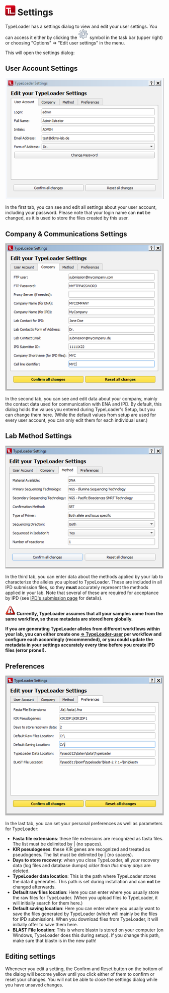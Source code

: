 # ![Icon](images/TypeLoader_32.png) Settings

TypeLoader has a settings dialog to view and edit your user settings. You can access it either by clicking the ![gear wheel](images/settings_icon.png) symbol in the task bar (upper right) or choosing "Options" => "Edit user settings" in the menu.

This will open the settings dialog:

## User Account Settings
![settings1](images/settings1.png)

In the first tab, you can see and edit all settings about your user account, including your password. Please note that your login name can **not** be changed, as it is used to store the files created by this user. 

## Company & Communications Settings
![settings2](images/settings2.png)

In the second tab, you can see and edit data about your company, mainly the contact data used for communication with ENA and IPD. By default, this dialog holds the values you entered during TypeLoader's Setup, but you can change them here. (While the default values from setup are used for every user account, you can only edit them for each individual user.)

## Lab Method Settings
![settings3](images/settings3.png)

In the third tab, you can enter data about the methods applied by your lab to characterize the alleles you upload to TypeLoader. These are included in all IPD submission files, so they **must** accurately represent the methods applied in your lab. Note that several of these are required for acceptance by IPD (see [IPD's submission page](https://www.ebi.ac.uk/ipd/imgt/hla/subs/submit.html) for details).

![important](images/icon_important.png) **Currently, TypeLoader assumes that all your samples come from the same workflow, so these metadata are stored here globally.**

**If you are generating TypeLoader alleles from different workflows within your lab, you can either create one [=> TypeLoader-user](users.md) per workflow and configure each accordingly (recommended), or you could update the metadata in your settings accurately every time before you create IPD files (error prone!).**

## Preferences
![settings4](images/settings4.png)

In the last tab, you can set your personal preferences as well as parameters for TypeLoader:

 * **Fasta file extensions**: these file extensions are recognized as fasta files. The list must be delimited by | (no spaces).
 * **KIR pseudogenes**: these KIR genes are recognized and treated as pseudogenes. The list must be delimited by | (no spaces).
 * **Days to store recovery**: when you close TypeLoader, all *your* recovery data (log files and database dumps) *older than this many days* are deleted.
 * **TypeLoader data location**: This is the path where TypeLoader stores the data it generates. This path is set during installation and can **not** be changed afterwards.
 * **Default raw files location**: Here you can enter where you usually store the raw files for TypeLoader. (When you upload files to TypeLoader, it will initially search for them here.)
 * **Default saving location**: Here you can enter where you usually want to save the files generated by TypeLoader (which will mainly be the files for IPD submission). When you download files from TypeLoader, it will initially offer to save them here.
 * **BLAST File location**: This is where blastn is stored on your computer (on Windows, TypeLoader does this during setup). If you change this path, make sure that blastn is in the new path!

## Editing settings

Whenever you edit a setting, the Confirm and Reset button on the bottom of the dialog will become yellow until you click either of them to confirm or reset your changes. You will not be able to close the settings dialog while you have unsaved changes.

